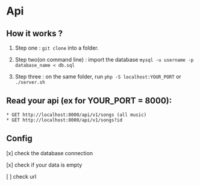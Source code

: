 # Api

## How it works ?

1. Step one : `git clone` into a folder.

2. Step two(on command line) : import the database `mysql -u username -p database_name < db.sql`

3.  Step three : on the same folder, run `php -S localhost:YOUR_PORT` or `./server.sh`

## Read your api (ex for YOUR_PORT = 8000):

    * GET http://localhost:8000/api/v1/songs (all music)
    * GET http://localhost:8000/api/v1/songs?id 
    

## Config

[x] check the database connection

[x] check if your data is empty

[ ] check url
